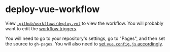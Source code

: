 # deploy-vue-workflow

View [`.github/workflows/deploy.yml`](./.github/workflows/deploy.yml) to view the workflow.
You will probably want to edit the [workflow triggers](https://docs.github.com/en/actions/reference/events-that-trigger-workflows#configuring-workflow-events).

You will need to go to your repository's settings, go to "Pages", and then set the source to `gh-pages`.
You will also need to [set `vue.config.js` accordingly](https://docs.github.com/en/actions/reference/events-that-trigger-workflows#configuring-workflow-events).
